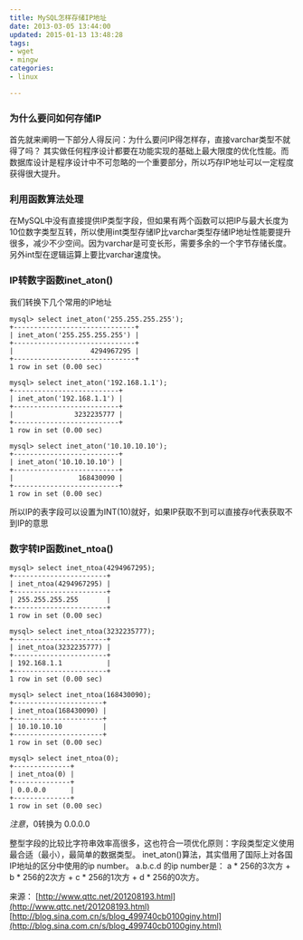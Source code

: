 ```yaml
---
title: MySQL怎样存储IP地址
date: 2013-03-05 13:44:00
updated: 2015-01-13 13:48:28
tags: 
- wget
- mingw
categories: 
- linux

---
```

### 为什么要问如何存储IP ###

首先就来阐明一下部分人得反问：为什么要问IP得怎样存，直接varchar类型不就得了吗？
其实做任何程序设计都要在功能实现的基础上最大限度的优化性能。而数据库设计是程序设计中不可忽略的一个重要部分，所以巧存IP地址可以一定程度获得很大提升。
 


<!--more-->


### 利用函数算法处理 ###

在MySQL中没有直接提供IP类型字段，但如果有两个函数可以把IP与最大长度为10位数字类型互转，所以使用int类型存储IP比varchar类型存储IP地址性能要提升很多，减少不少空间。因为varchar是可变长形，需要多余的一个字节存储长度。另外int型在逻辑运算上要比varchar速度快。
 
### IP转数字函数inet_aton() ###

我们转换下几个常用的IP地址

    mysql> select inet_aton('255.255.255.255');
    +------------------------------+
    | inet_aton('255.255.255.255') |
    +------------------------------+
    |                   4294967295 |
    +------------------------------+
    1 row in set (0.00 sec)
    
    mysql> select inet_aton('192.168.1.1');    
    +--------------------------+
    | inet_aton('192.168.1.1') |
    +--------------------------+
    |               3232235777 |
    +--------------------------+
    1 row in set (0.00 sec)
    
    mysql> select inet_aton('10.10.10.10');
    +--------------------------+
    | inet_aton('10.10.10.10') |
    +--------------------------+
    |                168430090 |
    +--------------------------+
    1 row in set (0.00 sec)

所以IP的表字段可以设置为INT(10)就好，如果IP获取不到可以直接存`0`代表获取不到IP的意思

### 数字转IP函数inet_ntoa() ###

    mysql> select inet_ntoa(4294967295);
    +-----------------------+
    | inet_ntoa(4294967295) |
    +-----------------------+
    | 255.255.255.255       |
    +-----------------------+
    1 row in set (0.00 sec)
    
    mysql> select inet_ntoa(3232235777); 
    +-----------------------+
    | inet_ntoa(3232235777) |
    +-----------------------+
    | 192.168.1.1           |
    +-----------------------+
    1 row in set (0.00 sec)
    
    mysql> select inet_ntoa(168430090); 
    +----------------------+
    | inet_ntoa(168430090) |
    +----------------------+
    | 10.10.10.10          |
    +----------------------+
    1 row in set (0.00 sec)
    
    mysql> select inet_ntoa(0);        
    +--------------+
    | inet_ntoa(0) |
    +--------------+
    | 0.0.0.0      |
    +--------------+
    1 row in set (0.00 sec)

*注意*，0转换为 0.0.0.0
 
整型字段的比较比字符串效率高很多，这也符合一项优化原则：字段类型定义使用最合适（最小），最简单的数据类型。
inet_aton()算法，其实借用了国际上对各国IP地址的区分中使用的ip number。
a.b.c.d 的ip number是：
a * 256的3次方 + b * 256的2次方 + c * 256的1次方 + d * 256的0次方。


来源：
[http://www.qttc.net/201208193.html](http://www.qttc.net/201208193.html)
[http://blog.sina.com.cn/s/blog_499740cb0100giny.html](http://blog.sina.com.cn/s/blog_499740cb0100giny.html)
